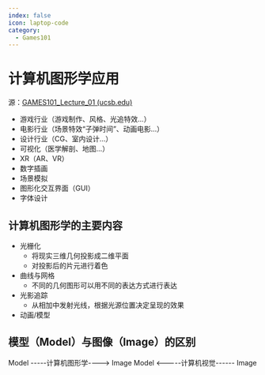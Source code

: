 ```yaml
---
index: false
icon: laptop-code
category:
  - Games101
---
```


# 计算机图形学应用

源：[GAMES101_Lecture_01 (ucsb.edu)](https://sites.cs.ucsb.edu/~lingqi/teaching/resources/GAMES101_Lecture_01.pdf)

- 游戏行业（游戏制作、风格、光追特效...）
- 电影行业（场景特效“子弹时间”、动画电影...）
- 设计行业（CG、室内设计...）
- 可视化（医学解剖、地图...）
- XR（AR、VR）
- 数字插画
- 场景模拟
- 图形化交互界面（GUI）
- 字体设计

## 计算机图形学的主要内容

- 光栅化
  - 将现实三维几何投影成二维平面
  - 对投影后的片元进行着色
- 曲线与网格
  - 不同的几何图形可以用不同的表达方式进行表达
- 光影追踪
  - 从相加中发射光线，根据光源位置决定呈现的效果
- 动画/模型

## 模型（Model）与图像（Image）的区别

Model -----计算机图形学----> Image
Model <-----计算机视觉------  Image
